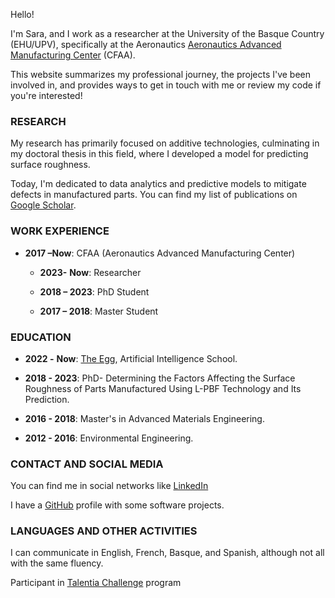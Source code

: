 Hello!

I'm Sara, and I work as a researcher at the University of the Basque Country (EHU/UPV), specifically at the Aeronautics [Aeronautics Advanced Manufacturing Center](https://cfaa.eus/en/) (CFAA).

This website summarizes my professional journey, the projects I've been involved in, and provides ways to get in touch with me or review my code if you're interested!

### RESEARCH
My research has primarily focused on additive technologies, culminating in my doctoral thesis in this field, where I developed a model for predicting surface roughness.

Today, I'm dedicated to data analytics and predictive models to mitigate defects in manufactured parts. You can find my list of publications on [Google Scholar](https://scholar.google.com/citations?hl=en&user=sMQHtnoAAAAJ).


### WORK EXPERIENCE
- **2017 –**__Now__: CFAA (Aeronautics Advanced Manufacturing Center)

    - **2023-** __Now__: Researcher

    - **2018 – 2023**: PhD Student

    - **2017 – 2018**: Master Student

### EDUCATION

- **2022 -** __Now__: [The Egg](https://plataforma.theegg.ai/profile/SSendi-4254/), Artificial Intelligence School.

- **2018 - 2023**: PhD- Determining the Factors Affecting the Surface Roughness of Parts Manufactured Using L-PBF Technology and Its Prediction.

- **2016 - 2018**: Master's in Advanced Materials Engineering.

- **2012 - 2016**: Environmental Engineering.


### CONTACT AND SOCIAL MEDIA

You can find me in social networks like [LinkedIn](https://www.linkedin.com/in/sara-sendino-mouliet/)

I have a [GitHub](https://github.com/SaraSendi) profile with some software projects.


### LANGUAGES AND OTHER ACTIVITIES
I can communicate in English, French, Basque, and Spanish, although not all with the same fluency.

Participant in [Talentia Challenge](https://www.bizkaiatalent.eus/en/comienza-programa-talentia-challenge/) program 